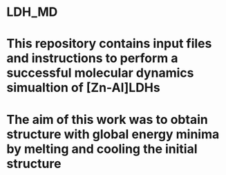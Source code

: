 # LDH_MD
# This repository contains input files and instructions to perform a successful molecular dynamics simualtion of [Zn-Al]LDHs
# The aim of this work was to obtain structure with global energy minima by melting and cooling the initial structure
